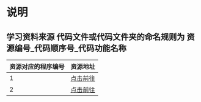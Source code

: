 #  说明
## 学习资料来源  代码文件或代码文件夹的命名规则为  资源编号_代码顺序号_代码功能名称

|资源对应的程序编号|资源地址|
|:---|:---|
|1|[点击前往](https://github.com/stephentian/33-js-concepts)|
|2|[点击前往](http://www.acfun.cn/u/13308227.aspx)|
   